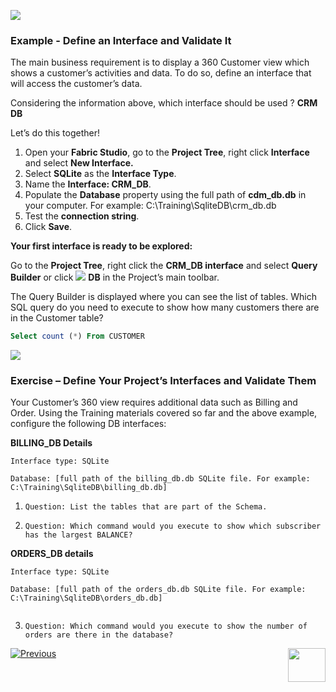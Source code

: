  
![](/academy/Training_Level_1/03_fabric_basic_LU/images/example.png)

### Example - Define an Interface and Validate It

The main business requirement is to display a 360 Customer view which shows a customer’s activities and data. To do so, define an interface that will access the customer’s data.

Considering the information above, which interface should be used ? **CRM DB**

 Let’s do this together!

1. Open your **Fabric Studio**, go to the **Project Tree**, right click **Interface** and select **New Interface.**
2. Select **SQLite** as the **Interface Type**.
3. Name the **Interface: CRM_DB**.
4. Populate the **Database** property using the full path of **cdm_db.db** in your computer. For example: C:\Training\SqliteDB\crm_db.db
5. Test the **connection string**.
6. Click **Save**.

**Your first interface is ready to be explored:**

Go to the **Project Tree**, right click the **CRM_DB interface** and select **Query Builder** or click ![](/academy/Training_Level_1/03_fabric_basic_LU/images/DBicon.png)  **DB**  in the Project’s main toolbar. 

The Query Builder is displayed where you can see the list of tables. Which SQL query do you need to execute to show how many customers there are in the Customer table?

```sql
Select count (*) From CUSTOMER

```

 

![](/academy/Training_Level_1/03_fabric_basic_LU/images/Exercise.png) 

### **Exercise – Define Your Project’s Interfaces and Validate Them**

Your Customer’s 360 view requires additional data such as Billing and Order. Using the Training materials covered so far and the above example, configure the following DB interfaces:

 **BILLING_DB Details**

```
Interface type: SQLite

Database: [full path of the billing_db.db SQLite file. For example: C:\Training\SqliteDB\billing_db.db]

```

1. `Question: List the tables that are part of the Schema.`

2. `Question: Which command would you execute to show which subscriber has the largest BALANCE?`

   

 **ORDERS_DB details**

```
Interface type: SQLite

Database: [full path of the orders_db.db SQLite file. For example: C:\Training\SqliteDB\orders_db.db]
 
```


3. `Question: Which command would you execute to show the number of orders are there in the database?` 


[![Previous](/articles/images/Previous.png)](/academy/Training_Level_1/03_fabric_basic_LU/03_04_define_the_interfaces.md)[<img align="right" width="60" height="54" src="/articles/images/Next.png">](/academy/Training_Level_1/03_fabric_basic_LU/06_define_the_interfaces_solutions.md)

